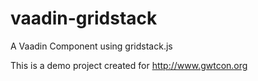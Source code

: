 # vaadin-gridstack
A Vaadin Component using gridstack.js

This is a demo project created for http://www.gwtcon.org
